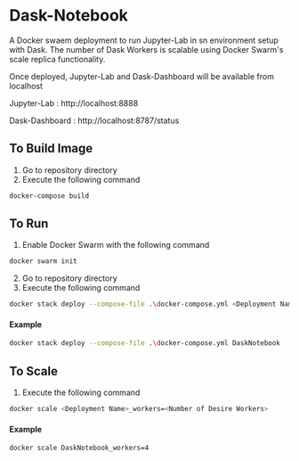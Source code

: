 # Dask-Notebook
A Docker swaem deployment to run Jupyter-Lab in sn environment setup with Dask. The number of Dask Workers is scalable using Docker Swarm's scale replica functionality.

Once deployed, Jupyter-Lab and Dask-Dashboard will be available from localhost

Jupyter-Lab : http://localhost:8888

Dask-Dashboard : http://localhost:8787/status


## To Build Image
1. Go to repository directory
2. Execute the following command
```bash
docker-compose build
```

## To Run
1. Enable Docker Swarm with the following command
```bash
docker swarm init
```
2. Go to repository directory
3. Execute the following command
```bash
docker stack deploy --compose-file .\docker-compose.yml <Deployment Name>
```
#### Example
```bash
docker stack deploy --compose-file .\docker-compose.yml DaskNotebook
```

## To Scale
1. Execute the following command
```bash
docker scale <Deployment Name>_workers=<Number of Desire Workers>
 ```
#### Example
```bash
docker scale DaskNotebook_workers=4
 ```

